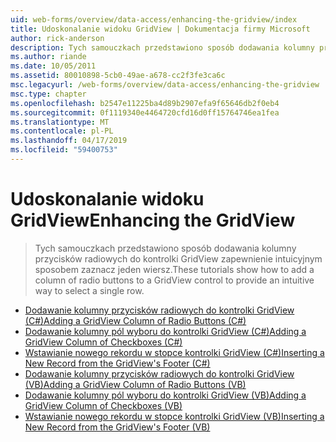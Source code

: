 ```yaml
---
uid: web-forms/overview/data-access/enhancing-the-gridview/index
title: Udoskonalanie widoku GridView | Dokumentacja firmy Microsoft
author: rick-anderson
description: Tych samouczkach przedstawiono sposób dodawania kolumny przycisków radiowych do kontrolki GridView zapewnienie intuicyjnym sposobem zaznacz jeden wiersz.
ms.author: riande
ms.date: 10/05/2011
ms.assetid: 80010898-5cb0-49ae-a678-cc2f3fe3ca6c
msc.legacyurl: /web-forms/overview/data-access/enhancing-the-gridview
msc.type: chapter
ms.openlocfilehash: b2547e11225ba4d89b2907efa9f65646db2f0eb4
ms.sourcegitcommit: 0f1119340e4464720cfd16d0ff15764746ea1fea
ms.translationtype: MT
ms.contentlocale: pl-PL
ms.lasthandoff: 04/17/2019
ms.locfileid: "59400753"
---
```

# <a name="enhancing-the-gridview"></a><span data-ttu-id="6f034-103">Udoskonalanie widoku GridView</span><span class="sxs-lookup"><span data-stu-id="6f034-103">Enhancing the GridView</span></span>

> <span data-ttu-id="6f034-104">Tych samouczkach przedstawiono sposób dodawania kolumny przycisków radiowych do kontrolki GridView zapewnienie intuicyjnym sposobem zaznacz jeden wiersz.</span><span class="sxs-lookup"><span data-stu-id="6f034-104">These tutorials show how to add a column of radio buttons to a GridView control to provide an intuitive way to select a single row.</span></span>


- [<span data-ttu-id="6f034-105">Dodawanie kolumny przycisków radiowych do kontrolki GridView (C#)</span><span class="sxs-lookup"><span data-stu-id="6f034-105">Adding a GridView Column of Radio Buttons (C#)</span></span>](adding-a-gridview-column-of-radio-buttons-cs.md)
- [<span data-ttu-id="6f034-106">Dodawanie kolumny pól wyboru do kontrolki GridView (C#)</span><span class="sxs-lookup"><span data-stu-id="6f034-106">Adding a GridView Column of Checkboxes (C#)</span></span>](adding-a-gridview-column-of-checkboxes-cs.md)
- [<span data-ttu-id="6f034-107">Wstawianie nowego rekordu w stopce kontrolki GridView (C#)</span><span class="sxs-lookup"><span data-stu-id="6f034-107">Inserting a New Record from the GridView's Footer (C#)</span></span>](inserting-a-new-record-from-the-gridview-s-footer-cs.md)
- [<span data-ttu-id="6f034-108">Dodawanie kolumny przycisków radiowych do kontrolki GridView (VB)</span><span class="sxs-lookup"><span data-stu-id="6f034-108">Adding a GridView Column of Radio Buttons (VB)</span></span>](adding-a-gridview-column-of-radio-buttons-vb.md)
- [<span data-ttu-id="6f034-109">Dodawanie kolumny pól wyboru do kontrolki GridView (VB)</span><span class="sxs-lookup"><span data-stu-id="6f034-109">Adding a GridView Column of Checkboxes (VB)</span></span>](adding-a-gridview-column-of-checkboxes-vb.md)
- [<span data-ttu-id="6f034-110">Wstawianie nowego rekordu w stopce kontrolki GridView (VB)</span><span class="sxs-lookup"><span data-stu-id="6f034-110">Inserting a New Record from the GridView's Footer (VB)</span></span>](inserting-a-new-record-from-the-gridview-s-footer-vb.md)
